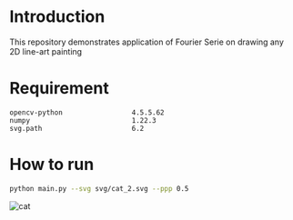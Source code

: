 # Introduction
This repository demonstrates application of Fourier Serie on drawing any 2D line-art painting
# Requirement
```
opencv-python                 4.5.5.62
numpy                         1.22.3
svg.path                      6.2
```
# How to run

```bash
python main.py --svg svg/cat_2.svg --ppp 0.5
```
![cat](gif/cat_2.gif)
